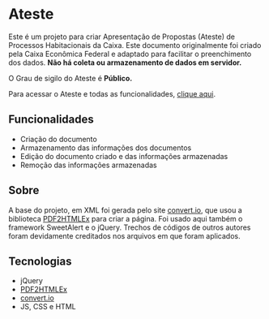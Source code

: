 # Ateste

Este é um projeto para criar Apresentação de Propostas (Ateste) de Processos Habitacionais da Caixa. Este documento originalmente foi criado pela Caixa Econômica Federal e adaptado para facilitar o preenchimento dos dados. **Não há coleta ou armazenamento de dados em servidor.**

O Grau de sigilo do Ateste é **Público.**

Para acessar o Ateste e todas as funcionalidades, [clique aqui][link-projeto].

## Funcionalidades

- Criação do documento
- Armazenamento das informações dos documentos
- Edição do documento criado e das informações armazenadas
- Remoção das informações armazenadas

## Sobre

A base do projeto, em XML foi gerada pelo site [convert.io][link-convert-io], que usou a biblioteca [PDF2HTMLEx][link-PDF2] para criar a página. Foi usado aqui também o framework SweetAlert e o jQuery. Trechos de códigos de outros autores foram devidamente creditados nos arquivos em que foram aplicados.

## Tecnologias

- jQuery
- [PDF2HTMLEx][link-PDF2]
- [convert.io][link-convert-io]
- JS, CSS e HTML

[link-projeto]: https://gabrieszin.github.io/ateste-processo/
[link-convert-io]: https://convertio.co/pt/doc-html/
[link-PDF2]: https://github.com/pdf2htmlEX/pdf2htmlEX